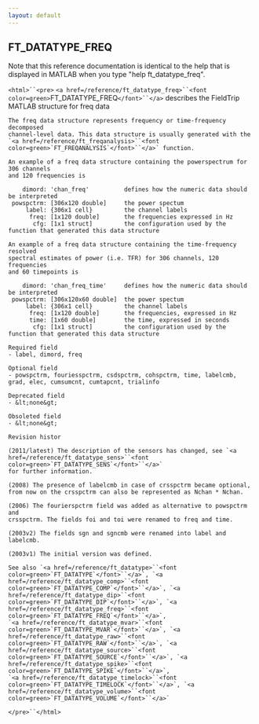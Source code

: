 ```yaml
---
layout: default
---
```


##  FT_DATATYPE_FREQ

Note that this reference documentation is identical to the help that is displayed in MATLAB when you type "help ft_datatype_freq".

`<html>``<pre>`
    `<a href=/reference/ft_datatype_freq>``<font color=green>`FT_DATATYPE_FREQ`</font>``</a>` describes the FieldTrip MATLAB structure for freq data
 
    The freq data structure represents frequency or time-frequency decomposed
    channel-level data. This data structure is usually generated with the
    `<a href=/reference/ft_freqanalysis>``<font color=green>`FT_FREQANALYSIS`</font>``</a>` function.
 
    An example of a freq data structure containing the powerspectrum for 306 channels
    and 120 frequencies is
 
        dimord: 'chan_freq'          defines how the numeric data should be interpreted
     powspctrm: [306x120 double]     the power spectum
         label: {306x1 cell}         the channel labels
          freq: [1x120 double]       the frequencies expressed in Hz
           cfg: [1x1 struct]         the configuration used by the function that generated this data structure
 
    An example of a freq data structure containing the time-frequency resolved
    spectral estimates of power (i.e. TFR) for 306 channels, 120 frequencies
    and 60 timepoints is
 
        dimord: 'chan_freq_time'     defines how the numeric data should be interpreted
     powspctrm: [306x120x60 double]  the power spectum
         label: {306x1 cell}         the channel labels
          freq: [1x120 double]       the frequencies, expressed in Hz
          time: [1x60 double]        the time, expressed in seconds
           cfg: [1x1 struct]         the configuration used by the function that generated this data structure
 
    Required field
    - label, dimord, freq
 
    Optional field
    - powspctrm, fouriesspctrm, csdspctrm, cohspctrm, time, labelcmb, grad, elec, cumsumcnt, cumtapcnt, trialinfo
 
    Deprecated field
    - &lt;none&gt;
 
    Obsoleted field
    - &lt;none&gt;
 
    Revision histor
 
    (2011/latest) The description of the sensors has changed, see `<a href=/reference/ft_datatype_sens>``<font color=green>`FT_DATATYPE_SENS`</font>``</a>`
    for further information.
 
    (2008) The presence of labelcmb in case of crsspctrm became optional,
    from now on the crsspctrm can also be represented as Nchan * Nchan.
 
    (2006) The fourierspctrm field was added as alternative to powspctrm and
    crsspctrm. The fields foi and toi were renamed to freq and time.
 
    (2003v2) The fields sgn and sgncmb were renamed into label and labelcmb.
 
    (2003v1) The initial version was defined.
 
    See also `<a href=/reference/ft_datatype>``<font color=green>`FT_DATATYPE`</font>``</a>`, `<a href=/reference/ft_datatype_comp>``<font color=green>`FT_DATATYPE_COMP`</font>``</a>`, `<a href=/reference/ft_datatype_dip>``<font color=green>`FT_DATATYPE_DIP`</font>``</a>`, `<a href=/reference/ft_datatype_freq>``<font color=green>`FT_DATATYPE_FREQ`</font>``</a>`,
    `<a href=/reference/ft_datatype_mvar>``<font color=green>`FT_DATATYPE_MVAR`</font>``</a>`, `<a href=/reference/ft_datatype_raw>``<font color=green>`FT_DATATYPE_RAW`</font>``</a>`, `<a href=/reference/ft_datatype_source>``<font color=green>`FT_DATATYPE_SOURCE`</font>``</a>`, `<a href=/reference/ft_datatype_spike>``<font color=green>`FT_DATATYPE_SPIKE`</font>``</a>`,
    `<a href=/reference/ft_datatype_timelock>``<font color=green>`FT_DATATYPE_TIMELOCK`</font>``</a>`, `<a href=/reference/ft_datatype_volume>``<font color=green>`FT_DATATYPE_VOLUME`</font>``</a>`
`</pre>``</html>`

